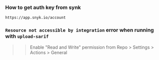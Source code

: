 
### How to get auth key from synk
`https://app.snyk.io/account`


### **`Resource not accessible by integration`** error when running with `upload-sarif`
>> Enable "Read and Write" permission from Repo > Settings > Actions > General